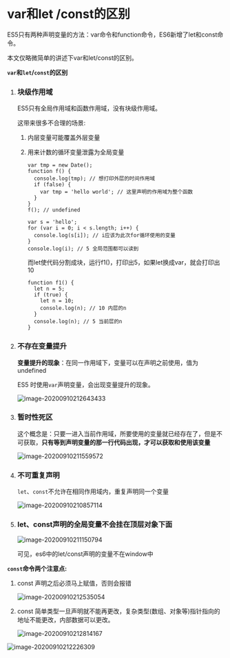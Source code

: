 # var和let /const的区别

ES5只有两种声明变量的方法：var命令和function命令，ES6新增了let和const命令。

本文仅略微简单的讲述下var和let/const的区别。

**`var`和`let`/`const`的区别**

1. ### 块级作用域

   ES5只有全局作用域和函数作用域，没有块级作用域。

   这带来很多不合理的场景:

   1. 内层变量可能覆盖外层变量

   2. 用来计数的循环变量泄露为全局变量

      ```
      var tmp = new Date();
      function f() {
        console.log(tmp); // 想打印外层的时间作用域
        if (false) {
          var tmp = 'hello world'; // 这里声明的作用域为整个函数
        }
      }
      f(); // undefined
      
      var s = 'hello';
      for (var i = 0; i < s.length; i++) {
        console.log(s[i]); // i应该为此次for循环使用的变量
      }
      console.log(i); // 5 全局范围都可以读到
      ```

      而let使代码分割成块，运行f1()，打印出5，如果let换成var，就会打印出10

      ```
      function f1() {
        let n = 5;
        if (true) {
          let n = 10;
          console.log(n); // 10 内层的n
        }
        console.log(n); // 5 当前层的n
      }
      ```

      

2. ### 不存在变量提升

   **变量提升的现象**：在同一作用域下，变量可以在声明之前使用，值为 undefined

   ES5 时使用`var`声明变量，会出现变量提升的现象。

   ![image-20200910212643433](https://gitee.com/youknowHRT/document/raw/master/imgs/image-20200910210857114.png)

   

3. ### 暂时性死区

   这个概念是：只要一进入当前作用域，所要使用的变量就已经存在了，但是不可获取，**只有等到声明变量的那一行代码出现，才可以获取和使用该变量**

   ![image-20200910211559572](https://gitee.com/youknowHRT/document/raw/master/imgs/image-20200910211150794.png)

   

4. ### 不可重复声明

   `let`、`const`不允许在相同作用域内，重复声明同一个变量

   ![image-20200910210857114](https://gitee.com/youknowHRT/document/raw/master/imgs/image-20200910211559572.png)

5. ### let、const声明的全局变量不会挂在顶层对象下面

   

   ![image-20200910211150794](https://gitee.com/youknowHRT/document/raw/master/imgs/image-20200910212226309.png)
   
   可见，es6中的let/const声明的变量不在window中

**`const`命令两个注意点:**

1. const 声明之后必须马上赋值，否则会报错

   

   ![image-20200910212535054](https://gitee.com/youknowHRT/document/raw/master/imgs/image-20200910212535054.png)

2. const 简单类型一旦声明就不能再更改，复杂类型(数组、对象等)指针指向的地址不能更改，内部数据可以更改。

   ![image-20200910212814167](https://gitee.com/youknowHRT/document/raw/master/imgs/image-20200910212643433.png)

![image-20200910212226309](https://gitee.com/youknowHRT/document/raw/master/imgs/image-20200910212814167.png)